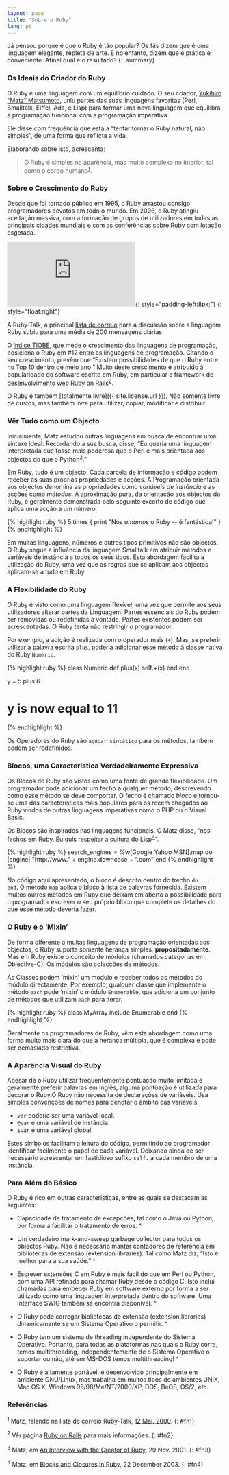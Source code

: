 ```yaml
---
layout: page
title: "Sobre o Ruby"
lang: pt
---
```


Já pensou porque é que o Ruby é tão popular? Os fãs dizem que é uma
linguagem elegante, repleta de arte. E no entanto, dizem que é prática e
conveniente. Afinal qual é o resultado?
{: .summary}

### Os Ideais do Criador do Ruby

O Ruby é uma linguagem com um equilíbrio cuidado. O seu criador,
[Yukihiro “Matz” Matsumoto][1], uniu partes das suas linguagens
favoritas (Perl, Smalltalk, Eiffel, Ada, e Lisp) para formar uma nova
linguagem que equilibra a programação funcional com a programação
imperativa.

Ele disse com frequência que está a “tentar tornar o Ruby natural, não
simples”, de uma forma que reflicta a vida.

Elaborando sobre isto, acrescenta:

> O Ruby é simples na aparência, mas muito complexo no interior, tal
> como o corpo humano<sup>[1](#fn1)</sup>.

### Sobre o Crescimento do Ruby

Desde que foi tornado público em 1995, o Ruby arrastou consigo
programadores devotos em todo o mundo. Em 2006, o Ruby atingiu aceitação
massiva, com a formação de grupos de utilizadores em todas as principais
cidades mundiais e com as conferências sobre Ruby com lotação esgotada.

![Graph courtesy of
Gmane.](http://gmane.org/plot-rate.php?group=gmane.comp.lang.ruby.general&amp;width=320&amp;height=160&amp;title=Ruby-Talk+Activity
"Graph courtesy of Gmane."){: style="padding-left:8px;"}
{: style="float:right"}

A Ruby-Talk, a principal [lista de
correio](/pt/community/mailing-lists/) para a discussão sobre a
linguagem Ruby subiu para uma média de 200 mensagens diárias.

O [índice TIOBE][6], que mede o crescimento das linguagens de programação,
posiciona o Ruby em #12 entre as linguagens de programação. Citando o
seu crescimento, prevêm que “Existem possibilidades de que o Ruby entre
no Top 10 dentro de meio ano.” Muito deste crescimento é atribuído à
popularidade do software escrito em Ruby, em particular a framework de
desenvolvimento web Ruby on Rails<sup>[2](#fn2)</sup>.

O Ruby é também [totalmente livre]({{ site.license.url }}). Não somente livre de
custos, mas também livre para utilizar, copiar, modificar e distribuir.

### Vêr Tudo como um Objecto

Inicialmente, Matz estudou outras linguagens em busca de encontrar uma
sintaxe ideal. Recordando a sua busca, disse, “Eu queria uma linguagem
interpretada que fosse mais poderosa que o Perl e mais orientada aos
objectos do que o Python<sup>[3](#fn3)</sup>.”

Em Ruby, tudo é um objecto. Cada parcela de informação e código podem
receber as suas próprias propriedades e acções. A Programação orientada
aos objectos denomina as propriedades como *variáveis de instância* e as
acções como *métodos*. A aproximação pura, da orientação aos objectos do
Ruby, é geralmente demonstrada pelo seguinte excerto de código que
aplica uma acção a um número.

{% highlight ruby %}
5.times { print "Nós *amamos* o Ruby -- é fantástica!" }
{% endhighlight %}

Em muitas linguagens, números e outros tipos primitivos não são
objectos. O Ruby segue a influência da linguagem Smalltalk em atribuir
métodos e variáveis de instância a todos os seus tipos. Esta abordagem
facilita a utilização do Ruby, uma vez que as regras que se aplicam aos
objectos aplicam-se a tudo em Ruby.

### A Flexibilidade do Ruby

O Ruby é visto como uma linguagem flexível, uma vez que permite aos seus
utilizadores alterar partes da Linguagem. Partes essenciais do Ruby
podem ser removidas ou redefinidas à vontade. Partes existentes podem
ser acrescentadas. O Ruby tenta não restringir o programador.

Por exemplo, a adição é realizada com o operador mais (`+`). Mas, se
preferir utilizar a palavra escrita `plus`, poderia adicionar esse
método à classe nativa do Ruby `Numeric`.

{% highlight ruby %}
class Numeric
  def plus(x)
    self.+(x)
  end
end

y = 5.plus 6
# y is now equal to 11
{% endhighlight %}

Os Operadores do Ruby são `açúcar sintático` para os métodos, também
podem ser redefinidos.

### Blocos, uma Caracteristica Verdadeiramente Expressiva

Os Blocos do Ruby são vistos como uma fonte de grande flexibilidade. Um
programador pode adicionar um fecho a qualquer método, descrevendo como
esse método se deve comportar. O fecho é chamado *bloco* e tornou-se uma
das características mais populares para os recém chegados ao Ruby vindos
de outras linguagens imperativas como o PHP ou o Visual Basic.

Os Blocos são inspirados nas linguagens funcionais. O Matz disse, “nos
fechos em Ruby, Eu quis respeitar a cultura do
Lisp<sup>[4](#fn4)</sup>”.

{% highlight ruby %}
search_engines =
  %w[Google Yahoo MSN].map do |engine|
    "http://www." + engine.downcase + ".com"
  end
{% endhighlight %}

No código aqui apresentado, o bloco é descrito dentro do trecho `do ...
end`. O método `map` aplica o bloco à lista de palavras fornecida.
Existem muitos outros métodos em Ruby que deixam em aberto a
possibilidade para o programador escrever o seu próprio bloco que
complete os detalhes do que esse método deveria fazer.

### O Ruby e o ‘Mixin’

De forma diferente a muitas linguagens de programação orientadas aos
objectos, o Ruby suporta somente herança simples, **propositadamente**.
Mas em Ruby existe o conceito de módulos (chamados categorias em
Objective-C). Os módulos são colecções de métodos.

As Classes podem ‘mixin’ um modulo e receber todos os métodos do módulo
directamente. Por exemplo, qualquer classe que implemente o método
`each` pode ‘mixin’ o módulo `Enumerable`, que adiciona um conjunto de
métodos que utilizam `each` para iterar.

{% highlight ruby %}
class MyArray
  include Enumerable
end
{% endhighlight %}

Geralmente os programadores de Ruby, vêm esta abordagem como uma forma
muito mais clara do que a herança múltipla, que é complexa e pode ser
demasiado restrictiva.

### A Aparência Visual do Ruby

Apesar de o Ruby utilizar frequentemente pontuação muito limitada e
geralmente preferir palavras em Inglês, alguma pontuação é utilizada
para decorar o Ruby.O Ruby não necessita de declarações de variáveis.
Usa simples convenções de nomes para denotar o âmbito das variáveis.

* `var` poderia ser uma variável local.
* `@var` é uma variável de instância.
* `$var` é uma variável global.

Estes símbolos facilitam a leitura do código, permitindo ao programador
identificar facilmente o papel de cada variável. Deixando ainda de ser
necessário acrescentar um fastidioso sufixo `self.` a cada membro de uma
instância.

### Para Além do Básico

O Ruby é rico em outras características, entre as quais se destacam as
seguintes:

* Capacidade de tratamento de excepções, tal como o Java ou Python, por
  forma a facilitar o tratamento de erros.
^

* Um verdadeiro mark-and-sweep garbage collector para todos os objectos
  Ruby. Não é necessário manter contadores de referência em bibliotecas
  de extensão (extension libraries). Tal como Matz diz, “Isto é melhor
  para a sua saúde.”
^

* Escrever extensões C em Ruby é mais fácil do que em Perl ou Python,
  com uma API refinada para chamar Ruby desde o código C. Isto inclui
  chamadas para embeber Ruby em software externo por forma a ser
  utilizado como uma linguagem interpretada dentro do software. Uma
  interface SWIG também se encontra disponível.
^

* O Ruby pode carregar bibliotecas de extensão (extension libraries)
  dinamicamente se um Sistema Operativo o permitir.
^

* O Ruby tem um sistema de threading independente do Sistema Operativo.
  Portanto, para todas as plataformas nas quais o Ruby corre, temos
  multithreading, independentemente de o Sistema Operativo o suportar ou
  não, até em MS-DOS temos multithreading!
^

* O Ruby é altamente portável: é desenvolvido principalmente em ambiente
  GNU/Linux, mas trabalha em muitos tipos de ambientes UNIX, Mac OS X,
  Windows 95/98/Me/NT/2000/XP, DOS, BeOS, OS/2, etc.

### Referências

<sup>1</sup> Matz, falando na lista de correio Ruby-Talk, [12 Mai.
2000][2].
{: #fn1}

<sup>2</sup> Vêr página [Ruby on Rails][3] para mais informações.
{: #fn2}

<sup>3</sup> Matz, em [An Interview with the Creator of Ruby][4], 29
Nov. 2001.
{: #fn3}

<sup>4</sup> Matz, em [Blocks and Closures in Ruby][5], 22 December
2003.
{: #fn4}



[1]: http://www.rubyist.net/~matz/
[2]: http://blade.nagaokaut.ac.jp/cgi-bin/scat.rb/ruby/ruby-talk/2773
[3]: http://rubyonrails.org/
[4]: http://www.linuxdevcenter.com/pub/a/linux/2001/11/29/ruby.html
[5]: http://www.artima.com/intv/closures2.html
[6]: http://www.tiobe.com/index.php/content/paperinfo/tpci/index.html
